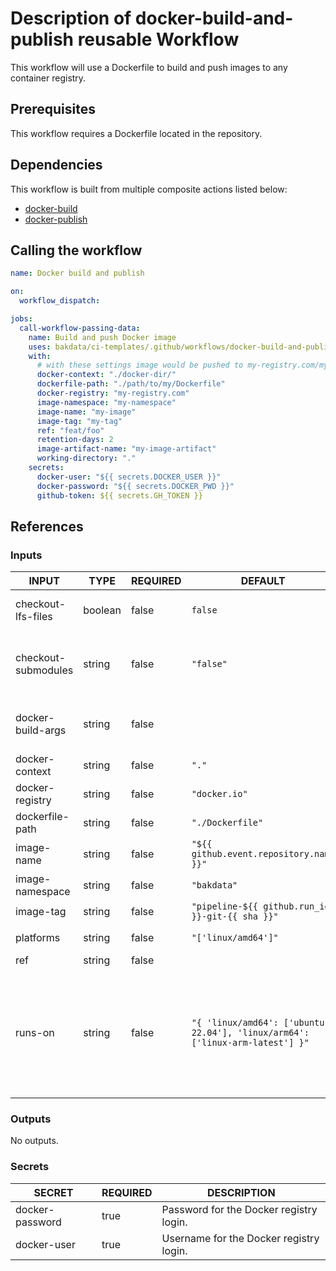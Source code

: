 # Description of docker-build-and-publish reusable Workflow

This workflow will use a Dockerfile to build and push images to any container registry.

## Prerequisites

This workflow requires a Dockerfile located in the repository.

## Dependencies

This workflow is built from multiple composite actions listed below:

- [docker-build](https://github.com/bakdata/ci-templates/tree/main/actions/docker-build)
- [docker-publish](https://github.com/bakdata/ci-templates/tree/main/actions/docker-publish)

## Calling the workflow

```yaml
name: Docker build and publish

on:
  workflow_dispatch:

jobs:
  call-workflow-passing-data:
    name: Build and push Docker image
    uses: bakdata/ci-templates/.github/workflows/docker-build-and-publish.yaml@main
    with:
      # with these settings image would be pushed to my-registry.com/my-namespace/my-image:my-tag
      docker-context: "./docker-dir/"
      dockerfile-path: "./path/to/my/Dockerfile"
      docker-registry: "my-registry.com"
      image-namespace: "my-namespace"
      image-name: "my-image"
      image-tag: "my-tag"
      ref: "feat/foo"
      retention-days: 2
      image-artifact-name: "my-image-artifact"
      working-directory: "."
    secrets:
      docker-user: "${{ secrets.DOCKER_USER }}"
      docker-password: "${{ secrets.DOCKER_PWD }}"
      github-token: ${{ secrets.GH_TOKEN }}
```

## References

### Inputs

<!-- AUTO-DOC-INPUT:START - Do not remove or modify this section -->

| INPUT               | TYPE    | REQUIRED | DEFAULT                                                                      | DESCRIPTION                                                                                                                                                                                                                                                                                              |
| ------------------- | ------- | -------- | ---------------------------------------------------------------------------- | -------------------------------------------------------------------------------------------------------------------------------------------------------------------------------------------------------------------------------------------------------------------------------------------------------- |
| checkout-lfs-files  | boolean | false    | `false`                                                                      | Whether the Git checkout action should resolve LFS files or not. (Default is false)                                                                                                                                                                                                                      |
| checkout-submodules | string  | false    | `"false"`                                                                    | Whether to checkout submodules: `true` to checkout submodules or `recursive` to recursively checkout submodules.                                                                                                                                                                                         |
| docker-build-args   | string  | false    |                                                                              | List of build-time variables (see https://github.com/docker/build-push-action?tab=readme-ov-file#inputs)                                                                                                                                                                                                 |
| docker-context      | string  | false    | `"."`                                                                        | The docker context.                                                                                                                                                                                                                                                                                      |
| docker-registry     | string  | false    | `"docker.io"`                                                                | Host where the image should be pushed to.                                                                                                                                                                                                                                                                |
| dockerfile-path     | string  | false    | `"./Dockerfile"`                                                             | Path to the Dockerfile.                                                                                                                                                                                                                                                                                  |
| image-name          | string  | false    | `"${{ github.event.repository.name }}"`                                      | Name of Docker image.                                                                                                                                                                                                                                                                                    |
| image-namespace     | string  | false    | `"bakdata"`                                                                  | Namespace of Docker image.                                                                                                                                                                                                                                                                               |
| image-tag           | string  | false    | `"pipeline-${{ github.run_id }}-git-{{ sha }}"`                              | Tag of Docker image.                                                                                                                                                                                                                                                                                     |
| platforms           | string  | false    | `"['linux/amd64']"`                                                          | Architectures for the created image (comma separated)                                                                                                                                                                                                                                                    |
| ref                 | string  | false    |                                                                              | Ref name to checkout                                                                                                                                                                                                                                                                                     |
| runs-on             | string  | false    | `"{ 'linux/amd64': ['ubuntu-22.04'], 'linux/arm64': ['linux-arm-latest'] }"` | Runner config as JSON object string. Each key is one of the input `platforms` and each value is the list of runner tags on which the Docker image for that platform should be natively built on. Defaults to a mapping from expected possible `platforms` to GitHub runners native to that architecture. |

<!-- AUTO-DOC-INPUT:END -->

### Outputs

<!-- AUTO-DOC-OUTPUT:START - Do not remove or modify this section -->

No outputs.

<!-- AUTO-DOC-OUTPUT:END -->

### Secrets

<!-- AUTO-DOC-SECRETS:START - Do not remove or modify this section -->

| SECRET          | REQUIRED | DESCRIPTION                             |
| --------------- | -------- | --------------------------------------- |
| docker-password | true     | Password for the Docker registry login. |
| docker-user     | true     | Username for the Docker registry login. |

<!-- AUTO-DOC-SECRETS:END -->
